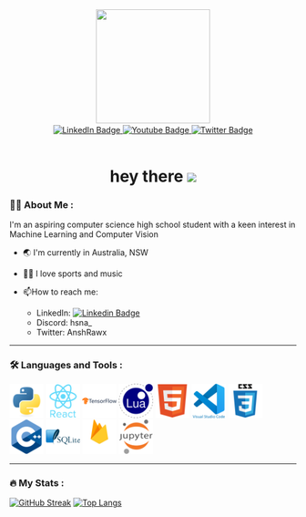 <div id="header" align="center">
  <img src="https://media.giphy.com/media/v1.Y2lkPTc5MGI3NjExMmV3MThldGlkMG5qb3F0aGhpazg1cGVqdjBwaDBqdHdoanU5cWsyNyZlcD12MV9pbnRlcm5hbF9naWZfYnlfaWQmY3Q9Zw/D8HLAWDFmPauTi5QV7/giphy.gif" height=200 width=200 border-radius=50>
  
  <div id="badges">
  <a href="https://www.linkedin.com/in/ansh-rawat-2b5736256/">
    <img src="https://img.shields.io/badge/LinkedIn-blue?style=for-the-badge&logo=linkedin&logoColor=white" alt="LinkedIn Badge"/>
  </a>
  <a href="https://www.youtube.com/channel/UCih5OBmYNAC6E-qL-BuFxkw">
    <img src="https://img.shields.io/badge/YouTube-red?style=for-the-badge&logo=youtube&logoColor=white" alt="Youtube Badge"/>
  </a>
  <a href="https://twitter.com/AnshRawx">
    <img src="https://img.shields.io/badge/Twitter-blue?style=for-the-badge&logo=twitter&logoColor=white" alt="Twitter Badge"/>
  </a>
</div>

<img src="https://komarev.com/ghpvc/?username=Anshxy&style=flat-square&color=blue" alt=""/>

<h1>
  hey there
  <img src="https://media.giphy.com/media/hvRJCLFzcasrR4ia7z/giphy.gif" width="30px"/>
</h1>

</div>

### :man_technologist: About Me :

I'm an aspiring computer science high school student with a keen interest in Machine Learning and Computer Vision

- 🌏 I'm currently in Australia, NSW
- 🏉🎵 I love sports and music
- 📫How to reach me:
  
  - LinkedIn: [![Linkedin Badge](https://img.shields.io/badge/LinkedIn-blue?style=flat&logo=Linkedin&logoColor=white)](https://www.linkedin.com/in/ansh-rawat-2b5736256/)
  - Discord: hsna_
  - Twitter: AnshRawx

---

### 🛠️ Languages and Tools :

<div>
  <img src="https://github.com/devicons/devicon/blob/master/icons/python/python-original.svg" title="Python" alt="Python" width="60" height="60"/>
  <img src="https://github.com/devicons/devicon/blob/master/icons/react/react-original-wordmark.svg" title="React" alt="React" width="60" height="60"/>
  <img src="https://github.com/devicons/devicon/blob/master/icons/tensorflow/tensorflow-original-wordmark.svg" title="Tensorflow" alt="Tensorflow" width="60" height="60"/>
  <img src="https://github.com/devicons/devicon/blob/master/icons/lua/lua-original.svg" title="Lua" alt="Lua" width="60" height="60"/>
  <img src="https://github.com/devicons/devicon/blob/master/icons/html5/html5-original.svg" title="HTML5" alt="HTML5" width="60" height="60"/>
  <img src="https://github.com/devicons/devicon/blob/master/icons/vscode/vscode-original-wordmark.svg" title="VS Code" alt="VS Code" width="60" height="60"/>
  <img src="https://github.com/devicons/devicon/blob/master/icons/css3/css3-original-wordmark.svg" title="CSS3" alt="CSS3" width="60" height="60"/>
  <img src="https://github.com/devicons/devicon/blob/master/icons/cplusplus/cplusplus-original.svg" title="C++" alt="C++" width="60" height="60"/>
  <img src="https://github.com/devicons/devicon/blob/master/icons/sqlite/sqlite-original-wordmark.svg" title="SQLite" alt="SQLite" width="60" height="60"/>
  <img src="https://github.com/devicons/devicon/blob/master/icons/firebase/firebase-original-wordmark.svg" title="Firebase" alt="Firebase" width="60" height="60"/>
  <img src="https://github.com/devicons/devicon/blob/master/icons/jupyter/jupyter-original-wordmark.svg" title="Jupyter" alt="Jupyter" width="60" height="60"/>


</div>

--- 

### :fire: My Stats : 

[![GitHub Streak](http://github-readme-streak-stats.herokuapp.com?user=Anshxy&theme=dark&background=000000)](https://git.io/streak-stats)
[![Top Langs](https://github-readme-stats.vercel.app/api/top-langs/?username=Anshxy&layout=compact&theme=vision-friendly-dark)](https://github.com/anuraghazra/github-readme-stats)




